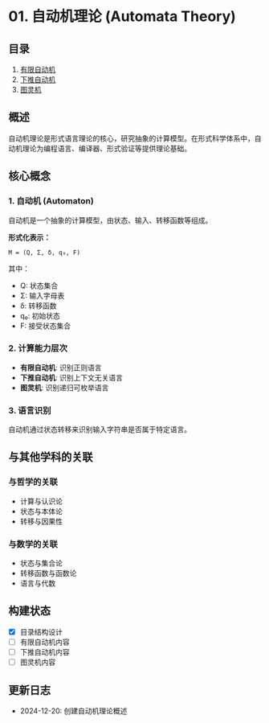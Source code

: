 # 01. 自动机理论 (Automata Theory)

## 目录

1. [有限自动机](01_Finite_Automata.md)
2. [下推自动机](02_Pushdown_Automata.md)
3. [图灵机](03_Turing_Machines.md)

## 概述

自动机理论是形式语言理论的核心，研究抽象的计算模型。在形式科学体系中，自动机理论为编程语言、编译器、形式验证等提供理论基础。

## 核心概念

### 1. 自动机 (Automaton)

自动机是一个抽象的计算模型，由状态、输入、转移函数等组成。

**形式化表示：**

```
M = (Q, Σ, δ, q₀, F)
```

其中：

- Q: 状态集合
- Σ: 输入字母表
- δ: 转移函数
- q₀: 初始状态
- F: 接受状态集合

### 2. 计算能力层次

- **有限自动机**: 识别正则语言
- **下推自动机**: 识别上下文无关语言
- **图灵机**: 识别递归可枚举语言

### 3. 语言识别

自动机通过状态转移来识别输入字符串是否属于特定语言。

## 与其他学科的关联

### 与哲学的关联

- 计算与认识论
- 状态与本体论
- 转移与因果性

### 与数学的关联

- 状态与集合论
- 转移函数与函数论
- 语言与代数

## 构建状态

- [x] 目录结构设计
- [ ] 有限自动机内容
- [ ] 下推自动机内容
- [ ] 图灵机内容

## 更新日志

- 2024-12-20: 创建自动机理论概述
